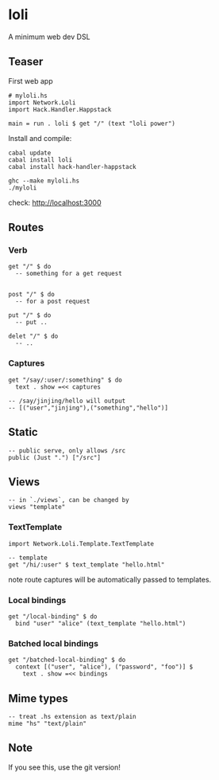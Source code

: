 # loli

A minimum web dev DSL

## Teaser

First web app

    # myloli.hs
    import Network.Loli
    import Hack.Handler.Happstack
    
    main = run . loli $ get "/" (text "loli power")

Install and compile:

    cabal update
    cabal install loli
    cabal install hack-handler-happstack
    
    ghc --make myloli.hs
    ./myloli

check: <http://localhost:3000>


## Routes

### Verb

    get "/" $ do
      -- something for a get request
      

    post "/" $ do
      -- for a post request
    
    put "/" $ do
      -- put ..
    
    delet "/" $ do
      -- ..
### Captures

    get "/say/:user/:something" $ do
      text . show =<< captures

    -- /say/jinjing/hello will output
    -- [("user","jinjing"),("something","hello")]


## Static

    -- public serve, only allows /src
    public (Just ".") ["/src"]

## Views

    -- in `./views`, can be changed by
    views "template"

### TextTemplate

    import Network.Loli.Template.TextTemplate
    
    -- template
    get "/hi/:user" $ text_template "hello.html"

note route captures will be automatically passed to templates.

### Local bindings

    get "/local-binding" $ do
      bind "user" "alice" (text_template "hello.html")

### Batched local bindings

    get "/batched-local-binding" $ do
      context [("user", "alice"), ("password", "foo")] $ 
        text . show =<< bindings


## Mime types

    -- treat .hs extension as text/plain
    mime "hs" "text/plain"

## Note

If you see this, use the git version!